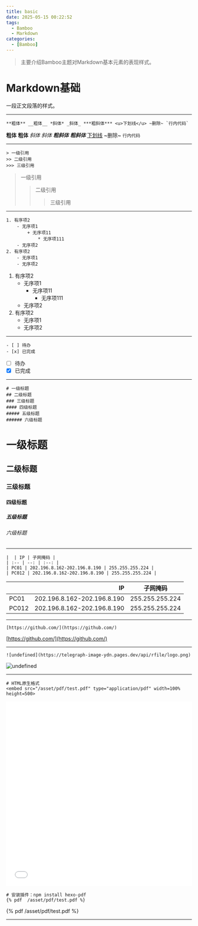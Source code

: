 ```yaml
---
title: basic
date: 2025-05-15 00:22:52
tags:
  - Bamboo
  - Markdown
categories:
  - [Bamboo]
---
```



> 主要介绍Bamboo主题对Markdown基本元素的表现样式。


# Markdown基础

一段正文段落的样式。

--------------------

```
**粗体** __粗体__ *斜体* _斜体_ ***粗斜体*** <u>下划线</u> ~删除~ `行内代码`
```

**粗体** __粗体__ *斜体* _斜体_ ***粗斜体*** ___粗斜体___ <u>下划线</u> ~删除~ `行内代码`

--------------------

```
> 一级引用
>> 二级引用
>>> 三级引用
```

> 一级引用
>> 二级引用
>>> 三级引用

--------------------

```
1. 有序项2
    - 无序项1
        + 无序项11
            * 无序项111
    - 无序项2
2. 有序项2
    - 无序项1
    - 无序项2
```

1. 有序项2
    - 无序项1
        + 无序项11
            * 无序项111
    - 无序项2
2. 有序项2
    - 无序项1
    - 无序项2

--------------------

```
- [ ] 待办
- [x] 已完成
```

- [ ] 待办
- [x] 已完成

--------------------

```
# 一级标题
## 二级标题
### 三级标题
#### 四级标题
##### 五级标题
###### 六级标题
```

# 一级标题
## 二级标题
### 三级标题
#### 四级标题
##### 五级标题
###### 六级标题

--------------------

```
|  | IP | 子网掩码 |
| :-- | --: | :--: |
| PC01 | 202.196.8.162-202.196.8.190 | 255.255.255.224 |
| PC012 | 202.196.8.162-202.196.8.190 | 255.255.255.224 |
```

|  | IP | 子网掩码 |
| :-- | --: | :--: |
| PC01 | 202.196.8.162-202.196.8.190 | 255.255.255.224 |
| PC012 | 202.196.8.162-202.196.8.190 | 255.255.255.224 |

--------------------

```
[https://github.com/](https://github.com/)
```

[https://github.com/](https://github.com/)

--------------------

```
![undefined](https://telegraph-image-ydn.pages.dev/api/rfile/logo.png)
```

![undefined](https://telegraph-image-ydn.pages.dev/api/rfile/logo.png)

--------------------

```
# HTML原生格式
<embed src="/asset/pdf/test.pdf" type="application/pdf" width=100% height=500>
```

<embed src="/asset/pdf/test.pdf" type="application/pdf" width=100% height=500>

```
# 安装插件：npm install hexo-pdf
{% pdf  /asset/pdf/test.pdf %}
```

{% pdf  /asset/pdf/test.pdf %}

--------------------


